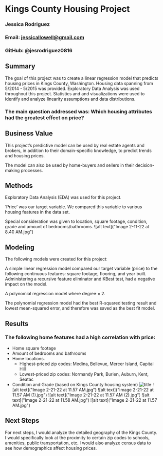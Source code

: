 # Kings County Housing Project
### Jessica Rodriguez
### Email: jessicallowell@gmail.com
### GitHub: @jesrodriguez0816

## Summary

The goal of this project was to create a linear regression model that predicts housing prices in Kings County, Washington.
Housing data spanning from 5/2014 - 5/2015 was provided. Exploratory Data Analysis was used throughout this project. Statistics and and visualizations were used to identify and analyze linearity assumptions and data distributions.
### The main question addressed was: Which housing attributes had the greatest effect on price?


## Business Value
This project’s predictive model can be used by real estate agents and brokers, in addition to their domain-specific knowledge, to predict trends and housing prices.

The model can also be used by home-buyers and sellers in their decision-making processes.


## Methods
Exploratory Data Analysis (EDA) was used for this project.

‘Price’ was our target variable. We compared this variable to various housing features in the data set.

Special consideration was given to location, square footage, condition, grade and amount of bedrooms/bathrooms.
![alt text]("Image 2-11-22 at 8.40 AM.jpg")


## Modeling
The following models were created for this project:

A simple linear regression model compared our target variable (price) to the following continuous features: square footage, flooring, and year built. Administering a recursive feature eliminator and KBest test, had a negative impact on the model.

A polynomial regression model where degree = 2.

The polynomial regression model had the best R-squared testing result and lowest mean-squared error, and therefore was saved as the best fit model.


## Results
### The following home features had a high correlation with price:
- Home square footage
- Amount of bedrooms and bathrooms
- Home locations.
    - Highest-priced zip codes: Medina,  Bellevue, Mercer Island,  Capital Hill
    - Lowest-priced zip codes: Normandy Park, Burien, Auburn, Kent, Seatac
- Condition and Grade (based on Kings County housing system)
![title]("img/picture.jpeg")
![alt text]("Image 2-21-22 at 11.57 AM.jpg")
![alt text]("Image 2-21-22 at 11.57 AM (1).jpg")
![alt text]("Image 2-21-22 at 11.57 AM (2).jpg")
![alt text]("Image 2-21-22 at 11.58 AM.jpg")
![alt text]("Image 2-21-22 at 11.57 AM.jpg")

## Next Steps

For next steps, I would analyze the detailed geography of the Kings County.
I would specifically look at the proximity to certain zip codes to schools, amenities, public transportation, etc.
I would also analyze census data to see how demographics affect housing prices.

